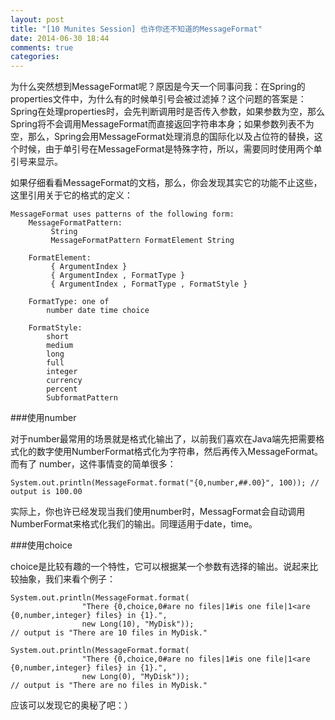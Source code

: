 ```yaml
---
layout: post
title: "[10 Munites Session] 也许你还不知道的MessageFormat"
date: 2014-06-30 18:44
comments: true
categories:
---
```

为什么突然想到MessageFormat呢？原因是今天一个同事问我：在Spring的properties文件中，为什么有的时候单引号会被过滤掉？这个问题的答案是：Spring在处理properties时，会先判断调用时是否传入参数，如果参数为空，那么Spring将不会调用MessageFormat而直接返回字符串本身；如果参数列表不为空，那么，Spring会用MessageFormat处理消息的国际化以及占位符的替换，这个时候，由于单引号在MessageFormat是特殊字符，所以，需要同时使用两个单引号来显示。

如果仔细看看MessageFormat的文档，那么，你会发现其实它的功能不止这些，这里引用关于它的格式的定义：

```
MessageFormat uses patterns of the following form:
    MessageFormatPattern:
         String
         MessageFormatPattern FormatElement String

    FormatElement:
         { ArgumentIndex }
         { ArgumentIndex , FormatType }
         { ArgumentIndex , FormatType , FormatStyle }

    FormatType: one of
        number date time choice

    FormatStyle:
        short
        medium
        long
        full
        integer
        currency
        percent
        SubformatPattern
```

###使用number

对于number最常用的场景就是格式化输出了，以前我们喜欢在Java端先把需要格式化的数字使用NumberFormat格式化为字符串，然后再传入MessageFormat。而有了
number，这件事情变的简单很多：

```
System.out.println(MessageFormat.format("{0,number,##.00}", 100)); // output is 100.00
```

实际上，你也许已经发现当我们使用number时，MessagFormat会自动调用NumberFormat来格式化我们的输出。同理适用于date，time。

###使用choice

choice是比较有趣的一个特性，它可以根据某一个参数有选择的输出。说起来比较抽象，我们来看个例子：

```
System.out.println(MessageFormat.format(
                "There {0,choice,0#are no files|1#is one file|1<are {0,number,integer} files} in {1}.",
                new Long(10), "MyDisk"));
// output is "There are 10 files in MyDisk."

System.out.println(MessageFormat.format(
                "There {0,choice,0#are no files|1#is one file|1<are {0,number,integer} files} in {1}.",
                new Long(0), "MyDisk"));
// output is "There are no files in MyDisk."
```

应该可以发现它的奥秘了吧：）
